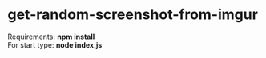 # get-random-screenshot-from-imgur 
         
Requirements: **npm install**   
For start type: **node index.js**
